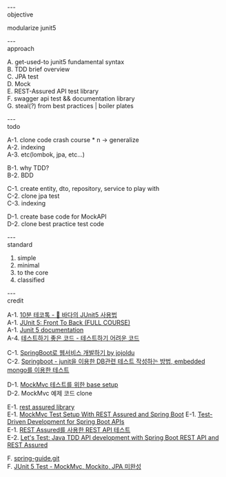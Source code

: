 
---\
objective

modularize junit5


---\
approach

A. get-used-to junit5 fundamental syntax\
B. TDD brief overview\
C. JPA test\
D. Mock\
E. REST-Assured API test library\
F. swagger api test && documentation library\
G. steal(?) from best practices | boiler plates



---\
todo

A-1. clone code crash course * n -> generalize\
A-2. indexing\
A-3. etc(lombok, jpa, etc...)


B-1. why TDD?\
B-2. BDD

C-1. create entity, dto, repository, service to play with\
C-2. clone jpa test\
C-3. indexing

D-1. create base code for MockAPI\
D-2. clone best practice test code 

---\
standard

1. simple
2. minimal
3. to the core
4. classified


---\
credit

A-1. [10분 테코톡 - 🌊 바다의 JUnit5 사용법](https://www.youtube.com/watch?v=EwI3E9Natcw&ab_channel=%EC%9A%B0%EC%95%84%ED%95%9CTech) \
A-1. [JUnit 5: Front To Back (FULL COURSE)](https://www.youtube.com/watch?v=-RW_hyAtujo&ab_channel=Mannodermaus) \
A-1. [Junit 5 documentation](https://junit.org/junit5/docs/current/user-guide/)  
A-4. [테스트하기 좋은 코드 - 테스트하기 어려운 코드](https://jojoldu.tistory.com/674)
 
C-1. [SpringBoot로 웹서비스 개발하기 by jojoldu](https://github.com/jojoldu/springboot-webservice) \
C-2. [Springboot - junit을 이용한 DB관련 테스트 작성하는 방법, embedded mongo를 이용한 테스트](https://coding-start.tistory.com/323?category=738631)

D-1. [MockMvc 테스트를 위한 base setup](https://github.com/jojoldu/springboot-webservice) \
D-2. MockMvc 예제 코드 clone

E-1. [rest assured library](https://github.com/rest-assured/rest-assured) \
E-1. [MockMvc Test Setup With REST Assured and Spring Boot](https://www.youtube.com/watch?v=1rkoFTxJhNk&ab_channel=rieckpil)
E-1. [Test-Driven Development for Spring Boot APIs](https://stackabuse.com/test-driven-development-for-spring-boot-apis/) \
E-1. [REST Assured를 사용한 REST API 테스트](https://beenlife.tistory.com/34) \
E-2. [Let's Test: Java TDD API development with Spring Boot REST API and REST Assured](https://www.youtube.com/watch?v=_ITXlWsH2oc&ab_channel=DevXplaining)


F. [spring-guide.git](https://github.com/cheese10yun/spring-guide/blob/master/docs/test-guide.md) \
F. [JUnit 5 Test - MockMvc, Mockito, JPA 미완성](https://theheydaze.tistory.com/218?category=935990)